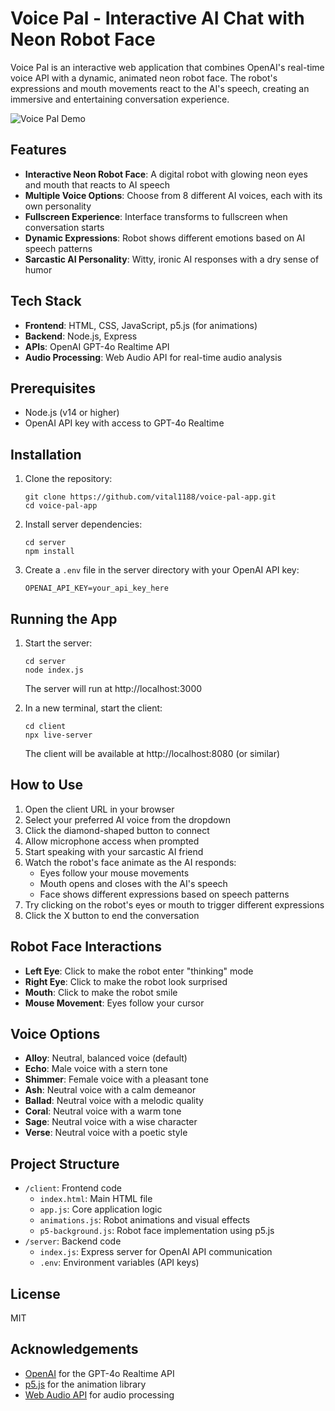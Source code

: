 # Voice Pal - Interactive AI Chat with Neon Robot Face

Voice Pal is an interactive web application that combines OpenAI's real-time voice API with a dynamic, animated neon robot face. The robot's expressions and mouth movements react to the AI's speech, creating an immersive and entertaining conversation experience.

![Voice Pal Demo](demo-screenshot.png)

## Features

- **Interactive Neon Robot Face**: A digital robot with glowing neon eyes and mouth that reacts to AI speech
- **Multiple Voice Options**: Choose from 8 different AI voices, each with its own personality
- **Fullscreen Experience**: Interface transforms to fullscreen when conversation starts
- **Dynamic Expressions**: Robot shows different emotions based on AI speech patterns
- **Sarcastic AI Personality**: Witty, ironic AI responses with a dry sense of humor

## Tech Stack

- **Frontend**: HTML, CSS, JavaScript, p5.js (for animations)
- **Backend**: Node.js, Express
- **APIs**: OpenAI GPT-4o Realtime API
- **Audio Processing**: Web Audio API for real-time audio analysis

## Prerequisites

- Node.js (v14 or higher)
- OpenAI API key with access to GPT-4o Realtime

## Installation

1. Clone the repository:
   ```
   git clone https://github.com/vital1188/voice-pal-app.git
   cd voice-pal-app
   ```

2. Install server dependencies:
   ```
   cd server
   npm install
   ```

3. Create a `.env` file in the server directory with your OpenAI API key:
   ```
   OPENAI_API_KEY=your_api_key_here
   ```

## Running the App

1. Start the server:
   ```
   cd server
   node index.js
   ```
   The server will run at http://localhost:3000

2. In a new terminal, start the client:
   ```
   cd client
   npx live-server
   ```
   The client will be available at http://localhost:8080 (or similar)

## How to Use

1. Open the client URL in your browser
2. Select your preferred AI voice from the dropdown
3. Click the diamond-shaped button to connect
4. Allow microphone access when prompted
5. Start speaking with your sarcastic AI friend
6. Watch the robot's face animate as the AI responds:
   - Eyes follow your mouse movements
   - Mouth opens and closes with the AI's speech
   - Face shows different expressions based on speech patterns
7. Try clicking on the robot's eyes or mouth to trigger different expressions
8. Click the X button to end the conversation

## Robot Face Interactions

- **Left Eye**: Click to make the robot enter "thinking" mode
- **Right Eye**: Click to make the robot look surprised
- **Mouth**: Click to make the robot smile
- **Mouse Movement**: Eyes follow your cursor

## Voice Options

- **Alloy**: Neutral, balanced voice (default)
- **Echo**: Male voice with a stern tone
- **Shimmer**: Female voice with a pleasant tone
- **Ash**: Neutral voice with a calm demeanor
- **Ballad**: Neutral voice with a melodic quality
- **Coral**: Neutral voice with a warm tone
- **Sage**: Neutral voice with a wise character
- **Verse**: Neutral voice with a poetic style

## Project Structure

- `/client`: Frontend code
  - `index.html`: Main HTML file
  - `app.js`: Core application logic
  - `animations.js`: Robot animations and visual effects
  - `p5-background.js`: Robot face implementation using p5.js
- `/server`: Backend code
  - `index.js`: Express server for OpenAI API communication
  - `.env`: Environment variables (API keys)

## License

MIT

## Acknowledgements

- [OpenAI](https://openai.com/) for the GPT-4o Realtime API
- [p5.js](https://p5js.org/) for the animation library
- [Web Audio API](https://developer.mozilla.org/en-US/docs/Web/API/Web_Audio_API) for audio processing
